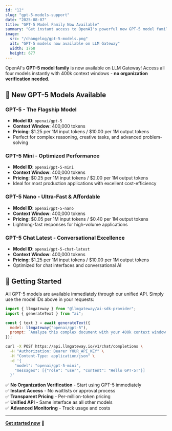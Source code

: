 ```yaml
---
id: "12"
slug: "gpt-5-models-support"
date: "2025-08-07"
title: "GPT-5 Model Family Now Available"
summary: "Get instant access to OpenAI's powerful new GPT-5 model family including gpt-5, gpt-5-mini, gpt-5-nano, and gpt-5-chat-latest with 400k context windows."
image:
  src: "/changelog/gpt-5-models.png"
  alt: "GPT-5 models now available on LLM Gateway"
  width: 1768
  height: 677
---
```


OpenAI's **GPT-5 model family** is now available on LLM Gateway! Access all four models instantly with 400k context windows - **no organization verification needed**.

## 🤖 New GPT-5 Models Available

### **GPT-5** - The Flagship Model

- **Model ID**: `openai/gpt-5`
- **Context Window**: 400,000 tokens
- **Pricing**: $1.25 per 1M input tokens / $10.00 per 1M output tokens
- Perfect for complex reasoning, creative tasks, and advanced problem-solving

### **GPT-5 Mini** - Optimized Performance

- **Model ID**: `openai/gpt-5-mini`
- **Context Window**: 400,000 tokens
- **Pricing**: $0.25 per 1M input tokens / $2.00 per 1M output tokens
- Ideal for most production applications with excellent cost-efficiency

### **GPT-5 Nano** - Ultra-Fast & Affordable

- **Model ID**: `openai/gpt-5-nano`
- **Context Window**: 400,000 tokens
- **Pricing**: $0.05 per 1M input tokens / $0.40 per 1M output tokens
- Lightning-fast responses for high-volume applications

### **GPT-5 Chat Latest** - Conversational Excellence

- **Model ID**: `openai/gpt-5-chat-latest`
- **Context Window**: 400,000 tokens
- **Pricing**: $1.25 per 1M input tokens / $10.00 per 1M output tokens
- Optimized for chat interfaces and conversational AI

## 🚀 Getting Started

All GPT-5 models are available immediately through our unified API. Simply use the model IDs above in your requests:

```javascript
import { llmgateway } from "@llmgateway/ai-sdk-provider";
import { generateText } from "ai";

const { text } = await generateText({
  model: llmgateway("openai/gpt-5"),
  prompt: `Analyze this complex document with your 400k context window...`,
});
```

```bash
curl -X POST https://api.llmgateway.io/v1/chat/completions \
  -H "Authorization: Bearer YOUR_API_KEY" \
  -H "Content-Type: application/json" \
  -d '{
    "model": "openai/gpt-5-mini",
    "messages": [{"role": "user", "content": "Hello GPT-5!"}]
  }'
```

✅ **No Organization Verification** - Start using GPT-5 immediately  
✅ **Instant Access** - No waitlists or approval process  
✅ **Transparent Pricing** - Per-million-token pricing  
✅ **Unified API** - Same interface as all other models  
✅ **Advanced Monitoring** - Track usage and costs

---

**[Get started now](/signup)** 🚀

